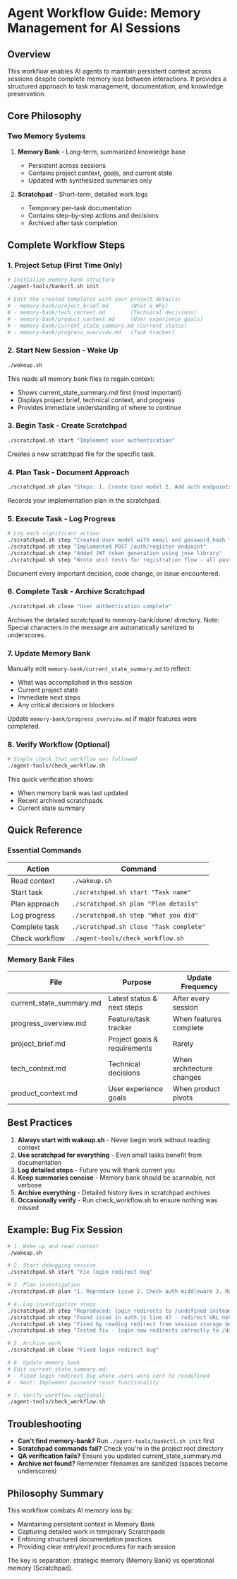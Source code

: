 # Agent Workflow Guide: Memory Management for AI Sessions

## Overview

This workflow enables AI agents to maintain persistent context across sessions despite complete memory loss between interactions. It provides a structured approach to task management, documentation, and knowledge preservation.

## Core Philosophy

### Two Memory Systems

1. **Memory Bank** - Long-term, summarized knowledge base
   - Persistent across sessions
   - Contains project context, goals, and current state
   - Updated with synthesized summaries only

2. **Scratchpad** - Short-term, detailed work logs
   - Temporary per-task documentation
   - Contains step-by-step actions and decisions
   - Archived after task completion

## Complete Workflow Steps

### 1. Project Setup (First Time Only)

```bash
# Initialize memory bank structure
./agent-tools/bankctl.sh init

# Edit the created templates with your project details:
# - memory-bank/project_brief.md       (What & Why)
# - memory-bank/tech_context.md        (Technical decisions)
# - memory-bank/product_context.md     (User experience goals)
# - memory-bank/current_state_summary.md (Current status)
# - memory-bank/progress_overview.md   (Task tracker)
```

### 2. Start New Session - Wake Up

```bash
./wakeup.sh
```

This reads all memory bank files to regain context:
- Shows current_state_summary.md first (most important)
- Displays project brief, technical context, and progress
- Provides immediate understanding of where to continue

### 3. Begin Task - Create Scratchpad

```bash
./scratchpad.sh start "Implement user authentication"
```

Creates a new scratchpad file for the specific task.

### 4. Plan Task - Document Approach

```bash
./scratchpad.sh plan "Steps: 1. Create User model 2. Add auth endpoints 3. Implement JWT tokens 4. Write tests"
```

Records your implementation plan in the scratchpad.

### 5. Execute Task - Log Progress

```bash
# Log each significant action
./scratchpad.sh step "Created User model with email and password_hash fields"
./scratchpad.sh step "Implemented POST /auth/register endpoint"
./scratchpad.sh step "Added JWT token generation using jose library"
./scratchpad.sh step "Wrote unit tests for registration flow - all passing"
```

Document every important decision, code change, or issue encountered.

### 6. Complete Task - Archive Scratchpad

```bash
./scratchpad.sh close "User authentication complete"
```

Archives the detailed scratchpad to memory-bank/done/ directory.
Note: Special characters in the message are automatically sanitized to underscores.

### 7. Update Memory Bank

Manually edit `memory-bank/current_state_summary.md` to reflect:
- What was accomplished in this session
- Current project state
- Immediate next steps
- Any critical decisions or blockers

Update `memory-bank/progress_overview.md` if major features were completed.

### 8. Verify Workflow (Optional)

```bash
# Simple check that workflow was followed
./agent-tools/check_workflow.sh
```

This quick verification shows:
- When memory bank was last updated
- Recent archived scratchpads
- Current state summary


## Quick Reference

### Essential Commands

| Action | Command |
|--------|---------|
| Read context | `./wakeup.sh` |
| Start task | `./scratchpad.sh start "Task name"` |
| Plan approach | `./scratchpad.sh plan "Plan details"` |
| Log progress | `./scratchpad.sh step "What you did"` |
| Complete task | `./scratchpad.sh close "Task complete"` |
| Check workflow | `./agent-tools/check_workflow.sh` |

### Memory Bank Files

| File | Purpose | Update Frequency |
|------|---------|------------------|
| current_state_summary.md | Latest status & next steps | After every session |
| progress_overview.md | Feature/task tracker | When features complete |
| project_brief.md | Project goals & requirements | Rarely |
| tech_context.md | Technical decisions | When architecture changes |
| product_context.md | User experience goals | When product pivots |

## Best Practices

1. **Always start with wakeup.sh** - Never begin work without reading context
2. **Use scratchpad for everything** - Even small tasks benefit from documentation
3. **Log detailed steps** - Future you will thank current you
4. **Keep summaries concise** - Memory bank should be scannable, not verbose
5. **Archive everything** - Detailed history lives in scratchpad archives
6. **Occasionally verify** - Run check_workflow.sh to ensure nothing was missed

## Example: Bug Fix Session

```bash
# 1. Wake up and read context
./wakeup.sh

# 2. Start debugging session
./scratchpad.sh start "Fix login redirect bug"

# 3. Plan investigation
./scratchpad.sh plan "1. Reproduce issue 2. Check auth middleware 3. Review redirect logic 4. Implement fix"

# 4. Log investigation steps
./scratchpad.sh step "Reproduced: login redirects to /undefined instead of /dashboard"
./scratchpad.sh step "Found issue in auth.js line 47 - redirect URL not properly set"
./scratchpad.sh step "Fixed by reading redirect from session storage before clearing"
./scratchpad.sh step "Tested fix - login now redirects correctly to /dashboard"

# 5. Archive work
./scratchpad.sh close "Fixed login redirect bug"

# 6. Update memory bank
# Edit current_state_summary.md:
# - Fixed login redirect bug where users were sent to /undefined
# - Next: Implement password reset functionality

# 7. Verify workflow (optional)
./agent-tools/check_workflow.sh
```

## Troubleshooting

- **Can't find memory-bank?** Run `./agent-tools/bankctl.sh init` first
- **Scratchpad commands fail?** Check you're in the project root directory
- **QA verification fails?** Ensure you updated current_state_summary.md
- **Archive not found?** Remember filenames are sanitized (spaces become underscores)

## Philosophy Summary

This workflow combats AI memory loss by:
- Maintaining persistent context in Memory Bank
- Capturing detailed work in temporary Scratchpads
- Enforcing structured documentation practices
- Providing clear entry/exit procedures for each session

The key is separation: strategic memory (Memory Bank) vs operational memory (Scratchpad).